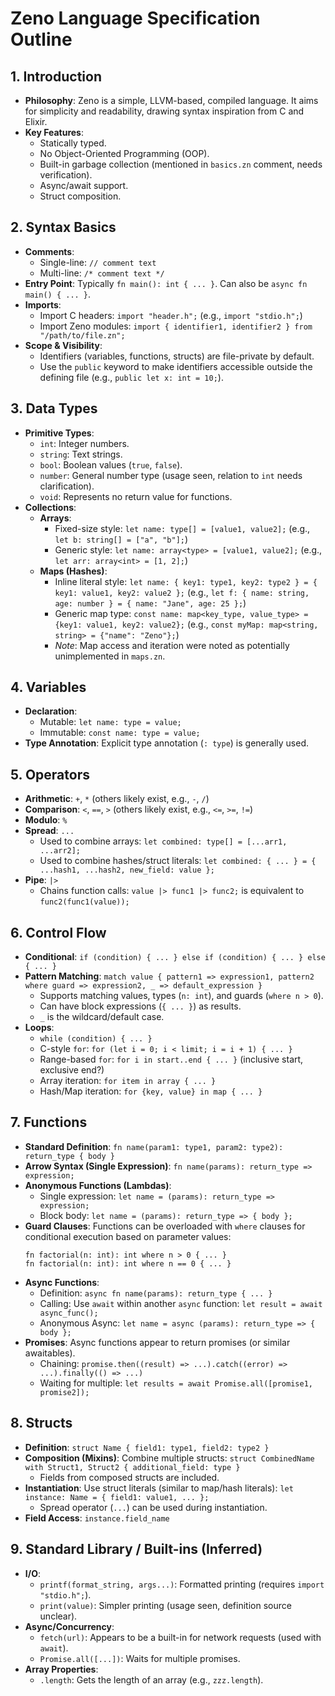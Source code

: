 # Zeno Language Specification Outline

## 1. Introduction

*   **Philosophy**: Zeno is a simple, LLVM-based, compiled language. It aims for simplicity and readability, drawing syntax inspiration from C and Elixir.
*   **Key Features**:
    *   Statically typed.
    *   No Object-Oriented Programming (OOP).
    *   Built-in garbage collection (mentioned in `basics.zn` comment, needs verification).
    *   Async/await support.
    *   Struct composition.

## 2. Syntax Basics

*   **Comments**:
    *   Single-line: `// comment text`
    *   Multi-line: `/* comment text */`
*   **Entry Point**: Typically `fn main(): int { ... }`. Can also be `async fn main() { ... }`.
*   **Imports**:
    *   Import C headers: `import "header.h";` (e.g., `import "stdio.h";`)
    *   Import Zeno modules: `import { identifier1, identifier2 } from "/path/to/file.zn";`
*   **Scope & Visibility**:
    *   Identifiers (variables, functions, structs) are file-private by default.
    *   Use the `public` keyword to make identifiers accessible outside the defining file (e.g., `public let x: int = 10;`).

## 3. Data Types

*   **Primitive Types**:
    *   `int`: Integer numbers.
    *   `string`: Text strings.
    *   `bool`: Boolean values (`true`, `false`).
    *   `number`: General number type (usage seen, relation to `int` needs clarification).
    *   `void`: Represents no return value for functions.
*   **Collections**:
    *   **Arrays**:
        *   Fixed-size style: `let name: type[] = [value1, value2];` (e.g., `let b: string[] = ["a", "b"];`)
        *   Generic style: `let name: array<type> = [value1, value2];` (e.g., `let arr: array<int> = [1, 2];`)
    *   **Maps (Hashes)**:
        *   Inline literal style: `let name: { key1: type1, key2: type2 } = { key1: value1, key2: value2 };` (e.g., `let f: { name: string, age: number } = { name: "Jane", age: 25 };`)
        *   Generic map type: `const name: map<key_type, value_type> = {key1: value1, key2: value2};` (e.g., `const myMap: map<string, string> = {"name": "Zeno"};`)
        *   *Note*: Map access and iteration were noted as potentially unimplemented in `maps.zn`.

## 4. Variables

*   **Declaration**:
    *   Mutable: `let name: type = value;`
    *   Immutable: `const name: type = value;`
*   **Type Annotation**: Explicit type annotation (`: type`) is generally used.

## 5. Operators

*   **Arithmetic**: `+`, `*` (others likely exist, e.g., `-`, `/`)
*   **Comparison**: `<`, `==`, `>` (others likely exist, e.g., `<=`, `>=`, `!=`)
*   **Modulo**: `%`
*   **Spread**: `...`
    *   Used to combine arrays: `let combined: type[] = [...arr1, ...arr2];`
    *   Used to combine hashes/struct literals: `let combined: { ... } = { ...hash1, ...hash2, new_field: value };`
*   **Pipe**: `|>`
    *   Chains function calls: `value |> func1 |> func2;` is equivalent to `func2(func1(value));`

## 6. Control Flow

*   **Conditional**: `if (condition) { ... } else if (condition) { ... } else { ... }`
*   **Pattern Matching**: `match value { pattern1 => expression1, pattern2 where guard => expression2, _ => default_expression }`
    *   Supports matching values, types (`n: int`), and guards (`where n > 0`).
    *   Can have block expressions (`{ ... }`) as results.
    *   `_` is the wildcard/default case.
*   **Loops**:
    *   `while (condition) { ... }`
    *   C-style `for`: `for (let i = 0; i < limit; i = i + 1) { ... }`
    *   Range-based `for`: `for i in start..end { ... }` (inclusive start, exclusive end?)
    *   Array iteration: `for item in array { ... }`
    *   Hash/Map iteration: `for {key, value} in map { ... }`

## 7. Functions

*   **Standard Definition**: `fn name(param1: type1, param2: type2): return_type { body }`
*   **Arrow Syntax (Single Expression)**: `fn name(params): return_type => expression;`
*   **Anonymous Functions (Lambdas)**:
    *   Single expression: `let name = (params): return_type => expression;`
    *   Block body: `let name = (params): return_type => { body };`
*   **Guard Clauses**: Functions can be overloaded with `where` clauses for conditional execution based on parameter values:
    ```zeno
    fn factorial(n: int): int where n > 0 { ... }
    fn factorial(n: int): int where n == 0 { ... }
    ```
*   **Async Functions**:
    *   Definition: `async fn name(params): return_type { ... }`
    *   Calling: Use `await` within another `async` function: `let result = await async_func();`
    *   Anonymous Async: `let name = async (params): return_type => { body };`
*   **Promises**: Async functions appear to return promises (or similar awaitables).
    *   Chaining: `promise.then((result) => ...).catch((error) => ...).finally(() => ...)`
    *   Waiting for multiple: `let results = await Promise.all([promise1, promise2]);`

## 8. Structs

*   **Definition**: `struct Name { field1: type1, field2: type2 }`
*   **Composition (Mixins)**: Combine multiple structs: `struct CombinedName with Struct1, Struct2 { additional_field: type }`
    *   Fields from composed structs are included.
*   **Instantiation**: Use struct literals (similar to map/hash literals): `let instance: Name = { field1: value1, ... };`
    *   Spread operator (`...`) can be used during instantiation.
*   **Field Access**: `instance.field_name`

## 9. Standard Library / Built-ins (Inferred)

*   **I/O**:
    *   `printf(format_string, args...)`: Formatted printing (requires `import "stdio.h";`).
    *   `print(value)`: Simpler printing (usage seen, definition source unclear).
*   **Async/Concurrency**:
    *   `fetch(url)`: Appears to be a built-in for network requests (used with `await`).
    *   `Promise.all([...])`: Waits for multiple promises.
*   **Array Properties**:
    *   `.length`: Gets the length of an array (e.g., `zzz.length`).
